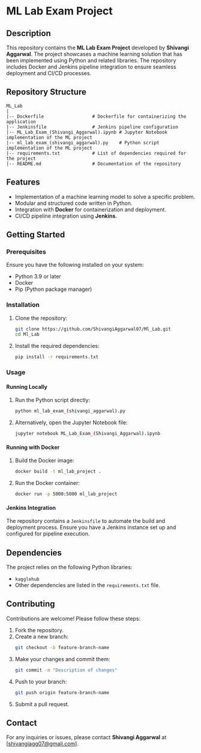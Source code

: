 # ML Lab Exam Project

## Description
This repository contains the **ML Lab Exam Project** developed by **Shivangi Aggarwal**. The project showcases a machine learning solution that has been implemented using Python and related libraries. The repository includes Docker and Jenkins pipeline integration to ensure seamless deployment and CI/CD processes.

## Repository Structure

```
ML_Lab
|
|-- Dockerfile                  # Dockerfile for containerizing the application
|-- Jenkinsfile                 # Jenkins pipeline configuration
|-- ML_Lab_Exam_(Shivangi_Aggarwal).ipynb # Jupyter Notebook implementation of the ML project
|-- ml_lab_exam_(shivangi_aggarwal).py    # Python script implementation of the ML project
|-- requirements.txt            # List of dependencies required for the project
|-- README.md                   # Documentation of the repository
```

## Features
- Implementation of a machine learning model to solve a specific problem.
- Modular and structured code written in Python.
- Integration with **Docker** for containerization and deployment.
- CI/CD pipeline integration using **Jenkins**.

## Getting Started

### Prerequisites
Ensure you have the following installed on your system:
- Python 3.9 or later
- Docker
- Pip (Python package manager)

### Installation
1. Clone the repository:
   ```bash
   git clone https://github.com/ShivangiAggarwal07/Ml_Lab.git
   cd Ml_Lab
   ```
2. Install the required dependencies:
   ```bash
   pip install -r requirements.txt
   ```

### Usage
#### Running Locally
1. Run the Python script directly:
   ```bash
   python ml_lab_exam_(shivangi_aggarwal).py
   ```
2. Alternatively, open the Jupyter Notebook file:
   ```bash
   jupyter notebook ML_Lab_Exam_(Shivangi_Aggarwal).ipynb
   ```

#### Running with Docker
1. Build the Docker image:
   ```bash
   docker build -t ml_lab_project .
   ```
2. Run the Docker container:
   ```bash
   docker run -p 5000:5000 ml_lab_project
   ```

#### Jenkins Integration
The repository contains a `Jenkinsfile` to automate the build and deployment process. Ensure you have a Jenkins instance set up and configured for pipeline execution.

## Dependencies
The project relies on the following Python libraries:
- `kagglehub`
- Other dependencies are listed in the `requirements.txt` file.

## Contributing
Contributions are welcome! Please follow these steps:
1. Fork the repository.
2. Create a new branch:
   ```bash
   git checkout -b feature-branch-name
   ```
3. Make your changes and commit them:
   ```bash
   git commit -m "Description of changes"
   ```
4. Push to your branch:
   ```bash
   git push origin feature-branch-name
   ```
5. Submit a pull request.


## Contact
For any inquiries or issues, please contact **Shivangi Aggarwal** at [shivangiagg07@gmail.com].

